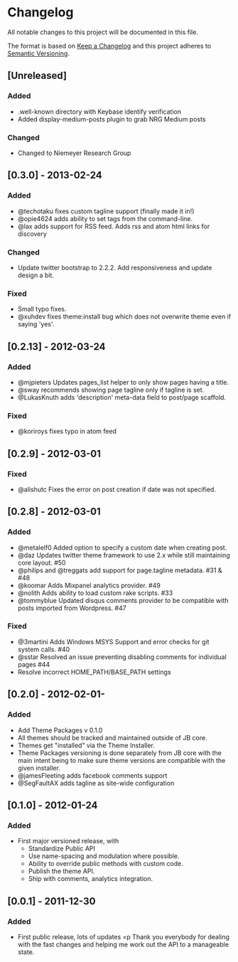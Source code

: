 # Changelog
All notable changes to this project will be documented in this file.

The format is based on [Keep a Changelog](http://keepachangelog.com/en/1.0.0/)
and this project adheres to [Semantic Versioning](http://semver.org/spec/v2.0.0.html).

## [Unreleased]
### Added
- .well-known directory with Keybase identify verification
- Added display-medium-posts plugin to grab NRG Medium posts

### Changed
- Changed to Niemeyer Research Group

## [0.3.0] - 2013-02-24
### Added
- @techotaku fixes custom tagline support (finally made it in!)
- @opie4624 adds ability to set tags from the command-line.
- @lax adds support for RSS feed. Adds rss and atom html links for discovery

### Changed
- Update twitter bootstrap to 2.2.2. Add responsiveness and update design a bit.

### Fixed
- Small typo fixes.
- @xuhdev fixes theme:install bug which does not overwrite theme even if saying 'yes'.

## [0.2.13] - 2012-03-24
### Added
- @mjpieters Updates pages_list helper to only show pages having a title.
- @sway recommends showing page tagline only if tagline is set.
- @LukasKnuth adds 'description' meta-data field to post/page scaffold.

### Fixed
- @koriroys fixes typo in atom feed

## [0.2.9] - 2012-03-01
### Fixed
- @alishutc Fixes the error on post creation if date was not specified.

## [0.2.8] - 2012-03-01
### Added
- @metalelf0 Added option to specify a custom date when creating post.
- @daz Updates twitter theme framework to use 2.x while still maintaining core layout. #50
- @philips and @treggats add support for page.tagline metadata. #31 & #48
- @koomar Adds Mixpanel analytics provider. #49
- @nolith Adds ability to load custom rake scripts. #33
- @tommyblue Updated disqus comments provider to be compatible with posts imported from Wordpress. #47

### Fixed
- @3martini Adds Windows MSYS Support and error checks for git system calls. #40
- @sstar Resolved an issue preventing disabling comments for individual pages #44
- Resolve incorrect HOME\_PATH/BASE\_PATH settings

## [0.2.0] - 2012-02-01-
### Added
- Add Theme Packages v 0.1.0
- All themes should be tracked and maintained outside of JB core.
- Themes get "installed" via the Theme Installer.
- Theme Packages versioning is done separately from JB core with the main intent being to make sure theme versions are compatible with the given installer.
- @jamesFleeting adds facebook comments support
- @SegFaultAX adds tagline as site-wide configuration

## [0.1.0] - 2012-01-24
### Added
- First major versioned release, with
    - Standardize Public API
    - Use name-spacing and modulation where possible.
    - Ability to override public methods with custom code.
    - Publish the theme API.
    - Ship with comments, analytics integration.

## [0.0.1] - 2011-12-30
### Added
- First public release, lots of updates =p Thank you everybody for dealing with the fast changes and helping me work out the API to a manageable state.
